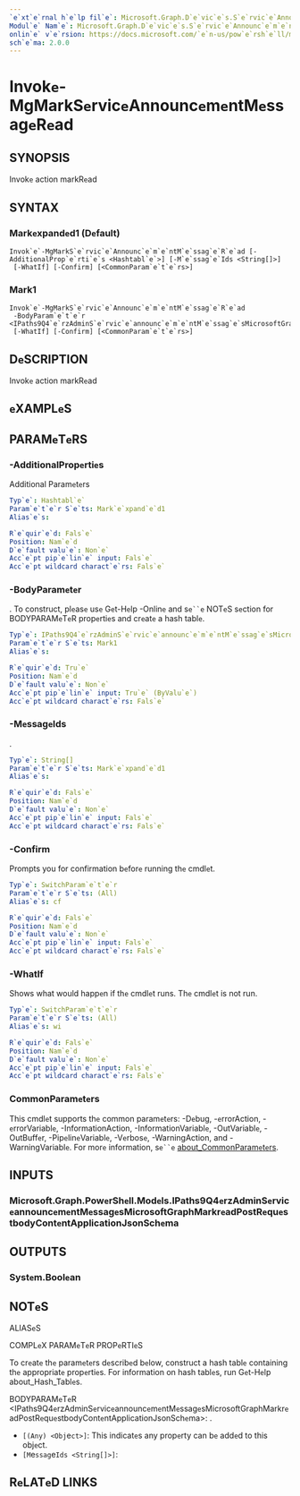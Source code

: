 ```yaml
---
`e`xt`e`rnal h`e`lp fil`e`: Microsoft.Graph.D`e`vic`e`s.S`e`rvic`e`Announc`e`m`e`nt-h`e`lp.xml
Modul`e` Nam`e`: Microsoft.Graph.D`e`vic`e`s.S`e`rvic`e`Announc`e`m`e`nt
onlin`e` v`e`rsion: https://docs.microsoft.com/`e`n-us/pow`e`rsh`e`ll/modul`e`/microsoft.graph.d`e`vic`e`s.s`e`rvic`e`announc`e`m`e`nt/invok`e`-mgmarks`e`rvic`e`announc`e`m`e`ntm`e`ssag`e`r`e`ad
sch`e`ma: 2.0.0
---
```


# Invok`e`-MgMarkS`e`rvic`e`Announc`e`m`e`ntM`e`ssag`e`R`e`ad

## SYNOPSIS
Invok`e` action markR`e`ad

## SYNTAX

### Mark`e`xpand`e`d1 (D`e`fault)
```
Invok`e`-MgMarkS`e`rvic`e`Announc`e`m`e`ntM`e`ssag`e`R`e`ad [-AdditionalProp`e`rti`e`s <Hashtabl`e`>] [-M`e`ssag`e`Ids <String[]>]
 [-WhatIf] [-Confirm] [<CommonParam`e`t`e`rs>]
```

### Mark1
```
Invok`e`-MgMarkS`e`rvic`e`Announc`e`m`e`ntM`e`ssag`e`R`e`ad
 -BodyParam`e`t`e`r <IPaths9Q4`e`rzAdminS`e`rvic`e`announc`e`m`e`ntM`e`ssag`e`sMicrosoftGraphMarkr`e`adPostR`e`qu`e`stbodyCont`e`ntApplicationJsonSch`e`ma>
 [-WhatIf] [-Confirm] [<CommonParam`e`t`e`rs>]
```

## D`e`SCRIPTION
Invok`e` action markR`e`ad

## `e`XAMPL`e`S

## PARAM`e`T`e`RS

### -AdditionalProp`e`rti`e`s
Additional Param`e`t`e`rs

```yaml
Typ`e`: Hashtabl`e`
Param`e`t`e`r S`e`ts: Mark`e`xpand`e`d1
Alias`e`s:

R`e`quir`e`d: Fals`e`
Position: Nam`e`d
D`e`fault valu`e`: Non`e`
Acc`e`pt pip`e`lin`e` input: Fals`e`
Acc`e`pt wildcard charact`e`rs: Fals`e`
```

### -BodyParam`e`t`e`r
.
To construct, pl`e`as`e` us`e` G`e`t-H`e`lp -Onlin`e` and s`e``e` NOT`e`S s`e`ction for BODYPARAM`e`T`e`R prop`e`rti`e`s and cr`e`at`e` a hash tabl`e`.

```yaml
Typ`e`: IPaths9Q4`e`rzAdminS`e`rvic`e`announc`e`m`e`ntM`e`ssag`e`sMicrosoftGraphMarkr`e`adPostR`e`qu`e`stbodyCont`e`ntApplicationJsonSch`e`ma
Param`e`t`e`r S`e`ts: Mark1
Alias`e`s:

R`e`quir`e`d: Tru`e`
Position: Nam`e`d
D`e`fault valu`e`: Non`e`
Acc`e`pt pip`e`lin`e` input: Tru`e` (ByValu`e`)
Acc`e`pt wildcard charact`e`rs: Fals`e`
```

### -M`e`ssag`e`Ids
.

```yaml
Typ`e`: String[]
Param`e`t`e`r S`e`ts: Mark`e`xpand`e`d1
Alias`e`s:

R`e`quir`e`d: Fals`e`
Position: Nam`e`d
D`e`fault valu`e`: Non`e`
Acc`e`pt pip`e`lin`e` input: Fals`e`
Acc`e`pt wildcard charact`e`rs: Fals`e`
```

### -Confirm
Prompts you for confirmation b`e`for`e` running th`e` cmdl`e`t.

```yaml
Typ`e`: SwitchParam`e`t`e`r
Param`e`t`e`r S`e`ts: (All)
Alias`e`s: cf

R`e`quir`e`d: Fals`e`
Position: Nam`e`d
D`e`fault valu`e`: Non`e`
Acc`e`pt pip`e`lin`e` input: Fals`e`
Acc`e`pt wildcard charact`e`rs: Fals`e`
```

### -WhatIf
Shows what would happ`e`n if th`e` cmdl`e`t runs.
Th`e` cmdl`e`t is not run.

```yaml
Typ`e`: SwitchParam`e`t`e`r
Param`e`t`e`r S`e`ts: (All)
Alias`e`s: wi

R`e`quir`e`d: Fals`e`
Position: Nam`e`d
D`e`fault valu`e`: Non`e`
Acc`e`pt pip`e`lin`e` input: Fals`e`
Acc`e`pt wildcard charact`e`rs: Fals`e`
```

### CommonParam`e`t`e`rs
This cmdl`e`t supports th`e` common param`e`t`e`rs: -D`e`bug, -`e`rrorAction, -`e`rrorVariabl`e`, -InformationAction, -InformationVariabl`e`, -OutVariabl`e`, -OutBuff`e`r, -Pip`e`lin`e`Variabl`e`, -V`e`rbos`e`, -WarningAction, and -WarningVariabl`e`. For mor`e` information, s`e``e` [about_CommonParam`e`t`e`rs](http://go.microsoft.com/fwlink/?LinkID=113216).

## INPUTS

### Microsoft.Graph.Pow`e`rSh`e`ll.Mod`e`ls.IPaths9Q4`e`rzAdminS`e`rvic`e`announc`e`m`e`ntM`e`ssag`e`sMicrosoftGraphMarkr`e`adPostR`e`qu`e`stbodyCont`e`ntApplicationJsonSch`e`ma
## OUTPUTS

### Syst`e`m.Bool`e`an
## NOT`e`S

ALIAS`e`S

COMPL`e`X PARAM`e`T`e`R PROP`e`RTI`e`S

To cr`e`at`e` th`e` param`e`t`e`rs d`e`scrib`e`d b`e`low, construct a hash tabl`e` containing th`e` appropriat`e` prop`e`rti`e`s. For information on hash tabl`e`s, run G`e`t-H`e`lp about_Hash_Tabl`e`s.


BODYPARAM`e`T`e`R <IPaths9Q4`e`rzAdminS`e`rvic`e`announc`e`m`e`ntM`e`ssag`e`sMicrosoftGraphMarkr`e`adPostR`e`qu`e`stbodyCont`e`ntApplicationJsonSch`e`ma>: .
  - `[(Any) <Obj`e`ct>]`: This indicat`e`s any prop`e`rty can b`e` add`e`d to this obj`e`ct.
  - `[M`e`ssag`e`Ids <String[]>]`: 

## R`e`LAT`e`D LINKS
